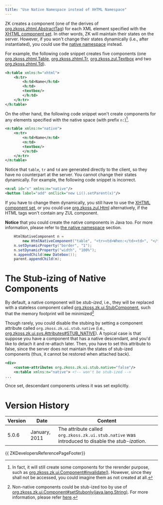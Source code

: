 ```yaml
---
title: "Use Native Namespace instead of XHTML Namespace"
---
```


ZK creates a component (one of the derives of
[org.zkoss.zhtml.AbstractTag](https://www.zkoss.org/javadoc/latest/zk/org/zkoss/zhtml/AbstractTag.html)) for each XML element
specified with the [XHTML component set](/zuml_ref/xhtml). In other words, ZK
will maintain their states on the server. However, if you won't change
their states dynamically (i.e., after instantiated), you could use the
[native namespace](/zuml_ref/native)
instead.

For example, the following code snippet creates five components (one
[org.zkoss.zhtml.Table](https://www.zkoss.org/javadoc/latest/zk/org/zkoss/zhtml/Table.html),
[org.zkoss.zhtml.Tr](https://www.zkoss.org/javadoc/latest/zk/org/zkoss/zhtml/Tr.html),
[org.zkoss.zul.Textbox](https://www.zkoss.org/javadoc/latest/zk/org/zkoss/zul/Textbox.html) and two
[org.zkoss.zhtml.Td](https://www.zkoss.org/javadoc/latest/zk/org/zkoss/zhtml/Td.html)).

```xml
<h:table xmlns:h="xhtml">
    <h:tr>
        <h:td>Name</h:td>
        <h:td>
        <textbox/>
        </h:td>
    </h:tr>
</h:table>
```

On the other hand, the following code snippet won't create components
for any elements specified with the native space (with prefix `n:`)[^1].

```xml
<n:table xmlns:n="native">
    <n:tr>
        <n:td>Name</n:td>
        <n:td>
        <textbox/>
        </n:td>
    </n:tr>
</n:table>
```

Notice that `table`, `tr` and `td` are generated directly to the client,
so they have no counterpart at the server. You cannot change their
states dynamically. For example, the following code snippet is
incorrect.

```xml
<n:ul id="x" xmlns:n="native"/>
<button label="add" onClick="new Li().setParent(x)"/>
```

If you have to change them dynamically, you still have to use the [XHTML component set](/zuml_ref/xhtml), or you
could use [org.zkoss.zul.Html](https://www.zkoss.org/javadoc/latest/zk/org/zkoss/zul/Html.html) alternatively, if the
HTML tags won't contain any ZUL component.

**Notice** that you could create the native components in Java too. For
more information, please refer to [the native namespace]({{site.baseurl}}/zk_dev_ref/ui_patterns/the_native_namespace)
section.

```java
    HtmlNativeComponent n =
        new HtmlNativeComponent("table", "<tr><td>When:</td><td>", "</td></tr>");
    n.setDynamicProperty("border", "1");
    n.setDynamicProperty("width", "100%");
    n.appendChild(new Datebox());
    parent.appendChild(n);
```


# The Stub-izing of Native Components

By default, a native component will be *stub-ized*, i.e., they will be
replaced with a stateless component called
[org.zkoss.zk.ui.StubComponent](https://www.zkoss.org/javadoc/latest/zk/org/zkoss/zk/ui/StubComponent.html), such that the memory
footprint will be minimized[^2]

Though rarely, you could disable the stubing by setting a component
attribute called `org.zkoss.zk.ui.stub.native` (i.e.,
[org.zkoss.zk.ui.sys.Attributes#STUB_NATIVE](https://www.zkoss.org/javadoc/latest/zk/org/zkoss/zk/ui/sys/Attributes.html#STUB_NATIVE)).
A typical case is that suppose you have a component that has a native
descendant, and you'd like to detach it and re-attach later. Then, you
have to set this attribute to false, since the server does not maintain
the states of stub-ized components (thus, it cannot be restored when
attached back).

```xml
<div>
    <custom-attributes org.zkoss.zk.ui.stub.native="false"/>
    <n:table xmlns:n="native"> <!-- won't be stub-ized -->
...
```

Once set, descendant components unless it was set explicitly.


# Version History

| Version | Date          | Content                                                                                          |
|---------|---------------|--------------------------------------------------------------------------------------------------|
| 5.0.6   | January, 2011 | The attribute called `org.zkoss.zk.ui.stub.native` was introduced to disable the *stub-ization*. |

{{ ZKDevelopersReferencePageFooter}}

[^1]: In fact, it will still create some components for the rerender
    purpose, such as
    [org.zkoss.zk.ui.Component#invalidate()](https://www.zkoss.org/javadoc/latest/zk/org/zkoss/zk/ui/Component.html#invalidate()).
    However, since they shall not be accessed, you could imagine them as
    not created at all.

[^2]: Non-native components could be stub-ized too by use of
    [org.zkoss.zk.ui.Component#setStubonly(java.lang.String)](https://www.zkoss.org/javadoc/latest/zk/org/zkoss/zk/ui/Component.html#setStubonly(java.lang.String)).
    For more information, please refer
    [here]({{site.baseurl}}/zk_dev_ref/performance_tips/specify_stubonly_for_client_only_components).
